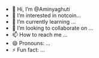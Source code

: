 - 👋 Hi, I’m @Aminyaghuti
- 👀 I’m interested in notcoin...
- 🌱 I’m currently learning ...
- 💞️ I’m looking to collaborate on ...
- 📫 How to reach me ...
- 😄 Pronouns: ...
- ⚡ Fun fact: ...

<!---
Aminyaghuti/Aminyaghuti is a ✨ special ✨ repository because its `README.md` (this file) appears on your GitHub profile.
You can click the Preview link to take a look at your changes.
Notcoin--->
